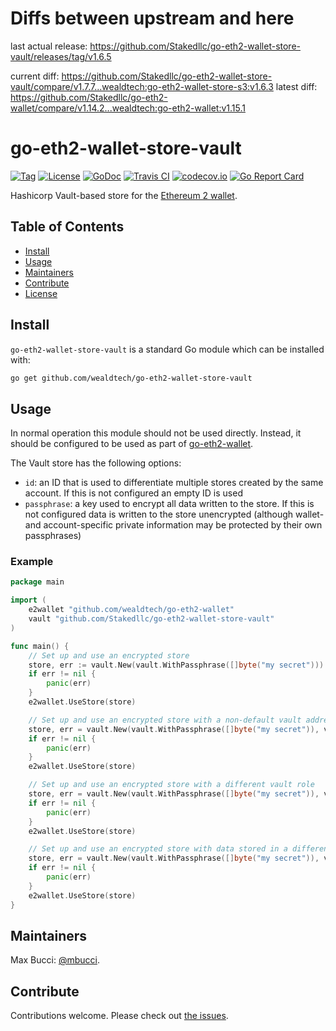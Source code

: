 # Diffs between upstream and here

last actual release: https://github.com/Stakedllc/go-eth2-wallet-store-vault/releases/tag/v1.6.5

current diff: https://github.com/Stakedllc/go-eth2-wallet-store-vault/compare/v1.7.7...wealdtech:go-eth2-wallet-store-s3:v1.6.3
latest diff: https://github.com/Stakedllc/go-eth2-wallet/compare/v1.14.2...wealdtech:go-eth2-wallet:v1.15.1


# go-eth2-wallet-store-vault

[![Tag](https://img.shields.io/github/tag/Stakedllc/go-eth2-wallet-store-vault.svg)](https://github.com/Stakedllc/go-eth2-wallet-store-vault/releases/)
[![License](https://img.shields.io/github/license/Stakedllc/go-eth2-wallet-store-vault.svg)](LICENSE)
[![GoDoc](https://godoc.org/github.com/Stakedllc/go-eth2-wallet-store-vault?status.svg)](https://godoc.org/github.com/Stakedllc/go-eth2-wallet-store-vault)
[![Travis CI](https://img.shields.io/travis/Stakedllc/go-eth2-wallet-store-vault.svg)](https://travis-ci.org/Stakedllc/go-eth2-wallet-store-vault)
[![codecov.io](https://img.shields.io/codecov/c/github/Stakedllc/go-eth2-wallet-store-vault.svg)](https://codecov.io/github/Stakedllc/go-eth2-wallet-store-vault)
[![Go Report Card](https://goreportcard.com/badge/github.com/Stakedllc/go-eth2-wallet-store-vault)](https://goreportcard.com/report/github.com/Stakedllc/go-eth2-wallet-store-vault)

Hashicorp Vault-based store for the [Ethereum 2 wallet](https://github.com/wealdtech/go-eth2-wallet).


## Table of Contents

- [Install](#install)
- [Usage](#usage)
- [Maintainers](#maintainers)
- [Contribute](#contribute)
- [License](#license)

## Install

`go-eth2-wallet-store-vault` is a standard Go module which can be installed with:

```sh
go get github.com/wealdtech/go-eth2-wallet-store-vault
```

## Usage

In normal operation this module should not be used directly.  Instead, it should be configured to be used as part of [go-eth2-wallet](https://github.com/wealdtech/go-eth2-wallet).

The Vault store has the following options:

  - `id`: an ID that is used to differentiate multiple stores created by the same account.  If this is not configured an empty ID is used
  - `passphrase`: a key used to encrypt all data written to the store.  If this is not configured data is written to the store unencrypted (although wallet- and account-specific private information may be protected by their own passphrases)

### Example

```go
package main

import (
	e2wallet "github.com/wealdtech/go-eth2-wallet"
	vault "github.com/Stakedllc/go-eth2-wallet-store-vault"
)

func main() {
    // Set up and use an encrypted store
    store, err := vault.New(vault.WithPassphrase([]byte("my secret")))
    if err != nil {
        panic(err)
    }
    e2wallet.UseStore(store)

    // Set up and use an encrypted store with a non-default vault address
    store, err = vault.New(vault.WithPassphrase([]byte("my secret")), vault.WithVaultAddress("https://my-secret-vault-server"))
    if err != nil {
        panic(err)
    }
    e2wallet.UseStore(store)

    // Set up and use an encrypted store with a different vault role
    store, err = vault.New(vault.WithPassphrase([]byte("my secret")), vault.WithRole("eth2role"))
    if err != nil {
        panic(err)
    }
    e2wallet.UseStore(store)

    // Set up and use an encrypted store with data stored in a different part of vault
    store, err = vault.New(vault.WithPassphrase([]byte("my secret")), vault.WithVaultSubPath("eth-secrets"))
    if err != nil {
        panic(err)
    }
    e2wallet.UseStore(store)
}
```

## Maintainers

Max Bucci: [@mbucci](https://github.com/mbucci).

## Contribute

Contributions welcome. Please check out [the issues](https://github.com/Stakedllc/go-eth2-wallet-store-vault/issues).
